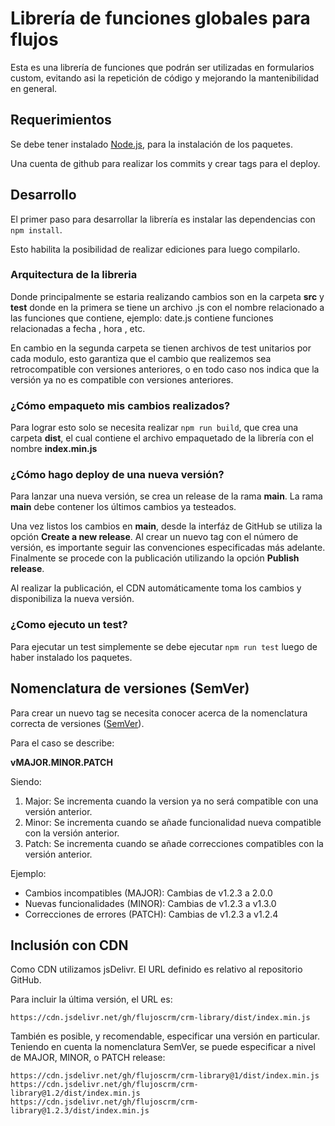 # Librería de funciones globales para flujos

Esta es una librería de funciones que podrán ser utilizadas en formularios custom, evitando asi la repetición de código y mejorando la mantenibilidad en general.

## Requerimientos

Se debe tener instalado [Node.js](https://nodejs.org/ "Sitio Web oficial de Node.js"), para la
instalación de los paquetes.

Una cuenta de github para realizar los commits y crear tags para el deploy.

## Desarrollo

El primer paso para desarrollar la librería es instalar las dependencias con `npm install`.

Esto habilita la posibilidad de realizar ediciones para luego compilarlo.

### Arquitectura de la libreria

Donde principalmente se estaria realizando cambios son en la carpeta **src** y **test** donde en la primera se tiene un archivo .js con el nombre relacionado a las funciones que contiene, ejemplo: date.js contiene funciones relacionadas a fecha , hora , etc. 

En cambio en la segunda carpeta se tienen archivos de test unitarios por cada modulo, esto garantiza que el cambio que realizemos sea retrocompatible con versiones anteriores, o en todo caso nos indica que la versión ya no es compatible con versiones anteriores.

### ¿Cómo empaqueto mis cambios realizados?

Para lograr esto solo se necesita realizar `npm run build`, que crea una carpeta **dist**,
el cual contiene el archivo empaquetado de la librería con el nombre **index.min.js**

### ¿Cómo hago deploy de una nueva versión?

Para lanzar una nueva versión, se crea un release de la rama **main**.
La rama **main** debe contener los últimos cambios ya testeados.

Una vez listos los cambios en **main**, desde la interfáz de GitHub se utiliza la opción **Create a new release**.
Al crear un nuevo tag con el número de versión, es importante seguir las convenciones especificadas más adelante.
Finalmente se procede con la publicación utilizando la opción **Publish release**.

Al realizar la publicación, el CDN automáticamente toma los cambios y disponibiliza la nueva versión.

### ¿Como ejecuto un test?

Para ejecutar un test simplemente se debe ejecutar `npm run test` luego de haber instalado los paquetes.

## Nomenclatura de versiones (SemVer)

Para crear un nuevo tag se necesita conocer acerca de la nomenclatura correcta de
versiones ([SemVer](https://semver.org/ "Portal de Semantic Versioning")).

Para el caso se describe:

**vMAJOR.MINOR.PATCH**

Siendo:

1. Major: Se incrementa cuando la version ya no será compatible con una versión anterior.
2. Minor: Se incrementa cuando se añade funcionalidad nueva compatible con la versión anterior.
3. Patch: Se incrementa cuando se añade correcciones compatibles con la versión anterior.

Ejemplo:

- Cambios incompatibles (MAJOR): Cambias de v1.2.3 a 2.0.0
- Nuevas funcionalidades (MINOR): Cambias de v1.2.3 a v1.3.0
- Correcciones de errores (PATCH): Cambias de v1.2.3 a v1.2.4

## Inclusión con CDN

Como CDN utilizamos jsDelivr. El URL definido es relativo al repositorio GitHub.

Para incluir la última versión, el URL es:

```
https://cdn.jsdelivr.net/gh/flujoscrm/crm-library/dist/index.min.js
```

También es posible, y recomendable, especificar una versión en particular. Teniendo
en cuenta la nomenclatura SemVer, se puede especificar a nivel de MAJOR, MINOR, o PATCH release:

```
https://cdn.jsdelivr.net/gh/flujoscrm/crm-library@1/dist/index.min.js
https://cdn.jsdelivr.net/gh/flujoscrm/crm-library@1.2/dist/index.min.js
https://cdn.jsdelivr.net/gh/flujoscrm/crm-library@1.2.3/dist/index.min.js
```
